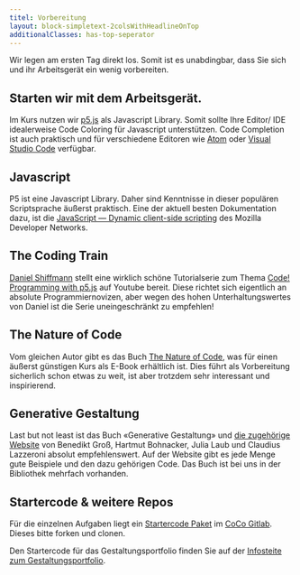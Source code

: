 ```yaml
---
titel: Vorbereitung
layout: block-simpletext-2colsWithHeadlineOnTop
additionalClasses: has-top-seperator
---
```


Wir legen am ersten Tag direkt los. Somit ist es unabdingbar, dass Sie sich und ihr Arbeitsgerät ein wenig vorbereiten. 

## Starten wir mit dem Arbeitsgerät. 

Im Kurs nutzen wir [p5.js](https://p5js.org/) als Javascript Library. Somit sollte Ihre Editor/ IDE idealerweise Code Coloring für Javascript unterstützen. Code Completion ist auch praktisch und für verschiedene Editoren wie [Atom](https://atom.io/) oder [Visual Studio Code](https://code.visualstudio.com/) verfügbar.

## Javascript
P5 ist eine Javascript Library. Daher sind Kenntnisse in dieser populären Scriptsprache äußerst praktisch. Eine der aktuell besten Dokumentation dazu, ist die [JavaScript — Dynamic client-side scripting](https://developer.mozilla.org/en-US/docs/Learn/JavaScript) des Mozilla Developer Networks.

## The Coding Train
[Daniel Shiffmann](https://shiffman.net/about/) stellt eine wirklich schöne Tutorialserie zum Thema [Code! Programming with p5.js](https://www.youtube.com/playlist?list=PLRqwX-V7Uu6Zy51Q-x9tMWIv9cueOFTFA) auf Youtube bereit. Diese richtet sich eigentlich an absolute Programmiernovizen, aber wegen des hohen Unterhaltungswertes von Daniel ist die Serie uneingeschränkt zu empfehlen!

<!--more-->

## The Nature of Code
Vom gleichen Autor gibt es das Buch [The Nature of Code](https://natureofcode.com/), was für einen äußerst günstigen Kurs als E-Book erhältlich ist. Dies führt als Vorbereitung sicherlich schon etwas zu weit, ist aber trotzdem sehr interessant und inspirierend.

## Generative Gestaltung
Last but not least ist das Buch «Generative Gestaltung» und [die zugehörige Website](http://www.generative-gestaltung.de/2/) von Benedikt Groß, Hartmut Bohnacker, Julia Laub und Claudius Lazzeroni absolut empfehlenswert. Auf der Website gibt es jede Menge gute Beispiele und den dazu gehörigen Code. Das Buch ist bei uns in der Bibliothek mehrfach vorhanden. 

## Startercode & weitere Repos
Für die einzelnen Aufgaben liegt ein [Startercode Paket](https://git.coco.study/students/ws2324/df12-generative-gestaltung/dev-environment-generative-gestaltung) im [CoCo Gitlab](https://git.coco.study/). Dieses bitte forken und clonen. 

Den Startercode für das Gestaltungsportfolio finden Sie auf der [Infosteite zum Gestaltungsportfolio](/generative-gestaltung/gestaltungsportfolio/).
